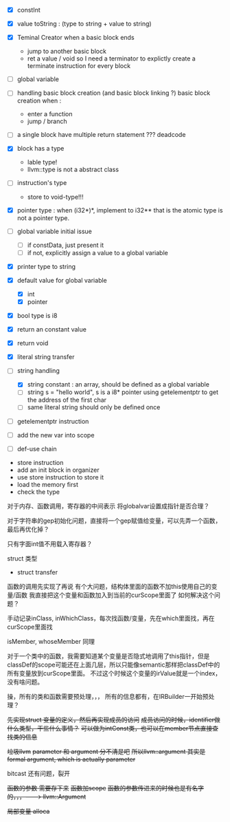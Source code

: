 - [x] constInt
- [x] value toString : (type to string + value to string)
- [x] Teminal Creator
    when a basic block ends
  - jump to another basic block
  - ret a value / void
    so I need a terminator to explictly create a terminate instruction for every block
 
- [ ] global variable
 
- [ ] handling basic block creation (and basic block linking ?) 
    basic block creation when :
  - enter a function
  - jump / branch
 
- [ ] a single block have multiple return statement ??? deadcode 
 
- [x] block has a type 
  - lable type!
  - llvm::type is not a abstract class
 
- [ ] instruction's type
  - store to void-type!!!

- [x] pointer type : when (i32*)*, implement to i32**
    that is the atomic type is not a pointer type.

- [ ] global variable initial issue
    - [ ] if constData, just present it
    - [ ] if not, explicitly assign a value to a global variable

- [x] printer type to string
- [x] default value for global variable
    - [x] int
    - [x] pointer
- [x] bool type is i8
- [x] return an constant value
- [x] return void
- [x] literal string transfer

- [ ] string handling
  - [x] string constant : an array, should be defined as a global variable
  - [ ] string s = "hello world", s is a i8* pointer 
        using getelementptr to get the address of the first char
  - [ ] same literal string should only be defined once

- [ ] getelementptr instruction

- [ ] add the new var into scope

- [ ] def-use chain

- store instruction
- add an init block in organizer
- use store instruction to store it
- load the memory first
- check the type

对于内存、函数调用，寄存器的中间表示
将globalvar设置成指针是否合理？

对于字符串的gep初始化问题，直接将一个gep赋值给变量，可以先弄一个函数，最后再优化掉？

只有字面int值不用载入寄存器？

struct 类型
- struct transfer

函数的调用先实现了再说
有个大问题，结构体里面的函数不加this使用自己的变量/函数
我直接把这个变量和函数加入到当前的curScope里面了
如何解决这个问题？

手动记录inClass, inWhichClass，每次找函数/变量，先在which里面找，再在curScope里面找

isMember, whoseMember 同理

对于一个类中的函数，我需要知道某个变量是否隐式地调用了this指针，但是classDef的scope可能还在上面几层，所以只能像semantic那样把classDef中的所有变量放到curScope里面。
不过这个时候这个变量的irValue就是一个index，没有啥问题。

操，所有的类和函数需要预处理，，，
所有的信息都有，在IRBuilder一开始预处理？

~~先实现struct 变量的定义，然后再实现成员的访问~~
~~成员访问的时候，identifier做什么类型，干些什么事情？~~
~~可以做为intConst类，也可以在member节点直接查找类的信息~~

~~垃圾llvm~~ ~~parameter 和 argument 分不清是吧~~
~~所以llvm::argument 其实是 formal argument, which is actually parameter~~

bitcast 还有问题，裂开

~~函数的参数 需要存下来~~
~~函数加scope~~
~~函数的参数传进来的时候也是有名字的，，，---> llvm::Argument~~
 
~~局部变量 alloca~~
